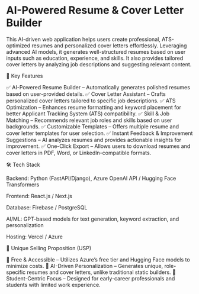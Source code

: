 # AI-Powered Resume & Cover Letter Builder

This AI-driven web application helps users create professional, ATS-optimized resumes and personalized cover letters effortlessly. Leveraging advanced AI models, it generates well-structured resumes based on user inputs such as education, experience, and skills. It also provides tailored cover letters by analyzing job descriptions and suggesting relevant content.

🎯 Key Features

✅ AI-Powered Resume Builder – Automatically generates polished resumes based on user-provided details.
✅ Cover Letter Assistant – Crafts personalized cover letters tailored to specific job descriptions.
✅ ATS Optimization – Enhances resume formatting and keyword placement for better Applicant Tracking System (ATS) compatibility.
✅ Skill & Job Matching – Recommends relevant job roles and skills based on user backgrounds.
✅ Customizable Templates – Offers multiple resume and cover letter templates for user selection.
✅ Instant Feedback & Improvement Suggestions – AI analyzes resumes and provides actionable insights for improvement.
✅ One-Click Export – Allows users to download resumes and cover letters in PDF, Word, or LinkedIn-compatible formats.

🛠 Tech Stack

Backend: Python (FastAPI/Django), Azure OpenAI API / Hugging Face Transformers

Frontend: React.js / Next.js

Database: Firebase / PostgreSQL

AI/ML: GPT-based models for text generation, keyword extraction, and personalization

Hosting: Vercel / Azure

🎯 Unique Selling Proposition (USP)

📌 Free & Accessible – Utilizes Azure’s free tier and Hugging Face models to minimize costs.
📌 AI-Driven Personalization – Generates unique, role-specific resumes and cover letters, unlike traditional static builders.
📌 Student-Centric Focus – Designed for early-career professionals and students with limited work experience.
